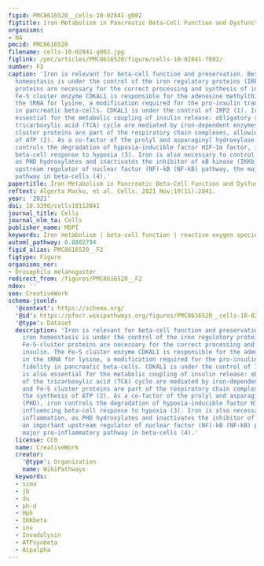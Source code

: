 ```yaml
---
figid: PMC8616520__cells-10-02841-g002
figtitle: Iron Metabolism in Pancreatic Beta-Cell Function and Dysfunction
organisms:
- NA
pmcid: PMC8616520
filename: cells-10-02841-g002.jpg
figlink: /pmc/articles/PMC8616520/figure/cells-10-02841-f002/
number: F2
caption: 'Iron is relevant for beta-cell function and preservation. Beta-cell iron
  homeostasis is under the control of the iron regulatory proteins (IRPs). Fe-S-cluster
  proteins are necessary for the correct processing and synthesis of insulin. The
  Fe-S cluster enzyme CDKAL1 is responsible for the adenosine methylthiolation in
  the tRNA for lysine, a modification required for the pro-insulin translational fidelity
  in pancreatic beta-cells. CDKAL1 is under the control of IRP2 (1). Iron is also
  essential for the metabolic coupling of insulin release: obligatory steps of the
  tricarboxylic acid (TCA) cycle are mediated by iron-dependent enzymes, and Fe-S
  cluster proteins are part of the respiratory chain complexes, allowing the synthesis
  of ATP (2). As a co-factor of the prolyl and asparaginyl hydroxylase (PHD), iron
  controls the degradation of hypoxia-inducible factor HIF-1α factor, influencing
  beta-cell response to hypoxia (3). Iron is also necessary to control inflammation,
  as PHD hydroxylates and inactivates the inhibitor of κB kinase (IKKb), an important
  upstream regulator of nuclear factor (NF)-kB (NF-kB) pathway, the major pro-inflammatory
  pathway in beta-cells (4).'
papertitle: Iron Metabolism in Pancreatic Beta-Cell Function and Dysfunction.
reftext: Algerta Marku, et al. Cells. 2021 Nov;10(11):2841.
year: '2021'
doi: 10.3390/cells10112841
journal_title: Cells
journal_nlm_ta: Cells
publisher_name: MDPI
keywords: Iron metabolism | beta-cell function | reactive oxygen species | diabetes
automl_pathway: 0.8802794
figid_alias: PMC8616520__F2
figtype: Figure
organisms_ner:
- Drosophila melanogaster
redirect_from: /figures/PMC8616520__F2
ndex: ''
seo: CreativeWork
schema-jsonld:
  '@context': https://schema.org/
  '@id': https://pfocr.wikipathways.org/figures/PMC8616520__cells-10-02841-g002.html
  '@type': Dataset
  description: 'Iron is relevant for beta-cell function and preservation. Beta-cell
    iron homeostasis is under the control of the iron regulatory proteins (IRPs).
    Fe-S-cluster proteins are necessary for the correct processing and synthesis of
    insulin. The Fe-S cluster enzyme CDKAL1 is responsible for the adenosine methylthiolation
    in the tRNA for lysine, a modification required for the pro-insulin translational
    fidelity in pancreatic beta-cells. CDKAL1 is under the control of IRP2 (1). Iron
    is also essential for the metabolic coupling of insulin release: obligatory steps
    of the tricarboxylic acid (TCA) cycle are mediated by iron-dependent enzymes,
    and Fe-S cluster proteins are part of the respiratory chain complexes, allowing
    the synthesis of ATP (2). As a co-factor of the prolyl and asparaginyl hydroxylase
    (PHD), iron controls the degradation of hypoxia-inducible factor HIF-1α factor,
    influencing beta-cell response to hypoxia (3). Iron is also necessary to control
    inflammation, as PHD hydroxylates and inactivates the inhibitor of κB kinase (IKKb),
    an important upstream regulator of nuclear factor (NF)-kB (NF-kB) pathway, the
    major pro-inflammatory pathway in beta-cells (4).'
  license: CC0
  name: CreativeWork
  creator:
    '@type': Organization
    name: WikiPathways
  keywords:
  - sima
  - jb
  - du
  - ph-d
  - Hph
  - IKKbeta
  - inv
  - Invadolysin
  - ATPsynbeta
  - Atpalpha
---
```

